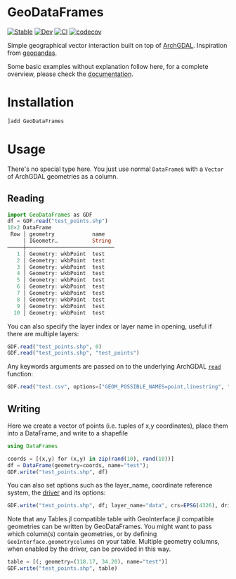 # GeoDataFrames

[![Stable](https://img.shields.io/badge/docs-stable-blue.svg)](https://evetion.github.io/GeoDataFrames.jl/stable)
[![Dev](https://img.shields.io/badge/docs-dev-blue.svg)](https://evetion.github.io/GeoDataFrames.jl/dev)
[![CI](https://github.com/evetion/GeoDataFrames.jl/actions/workflows/ci.yml/badge.svg)](https://github.com/evetion/GeoDataFrames.jl/actions/workflows/ci.yml)
[![codecov](https://codecov.io/gh/evetion/GeoDataFrames.jl/branch/master/graph/badge.svg?token=38QJAX7H9I)](https://codecov.io/gh/evetion/GeoDataFrames.jl)

Simple geographical vector interaction built on top of [ArchGDAL](https://github.com/yeesian/ArchGDAL.jl/). Inspiration from [geopandas](https://geopandas.org/en/stable/).

Some basic examples without explanation follow here, for a complete overview, please check the [documentation](https://evetion.github.io/GeoDataFrames.jl/stable).

# Installation
```julia
]add GeoDataFrames
```

# Usage
There's no special type here. You just use normal `DataFrame`s with a `Vector` of ArchGDAL geometries as a column.

## Reading
```julia
import GeoDataFrames as GDF
df = GDF.read("test_points.shp")
10×2 DataFrame
 Row │ geometry            name
     │ IGeometr…           String
─────┼────────────────────────────
   1 │ Geometry: wkbPoint  test
   2 │ Geometry: wkbPoint  test
   3 │ Geometry: wkbPoint  test
   4 │ Geometry: wkbPoint  test
   5 │ Geometry: wkbPoint  test
   6 │ Geometry: wkbPoint  test
   7 │ Geometry: wkbPoint  test
   8 │ Geometry: wkbPoint  test
   9 │ Geometry: wkbPoint  test
  10 │ Geometry: wkbPoint  test
```

You can also specify the layer index or layer name in opening, useful if there are multiple layers:
```julia
GDF.read("test_points.shp", 0)
GDF.read("test_points.shp", "test_points")
```

Any keywords arguments are passed on to the underlying ArchGDAL [`read`](https://yeesian.com/ArchGDAL.jl/dev/reference/#ArchGDAL.read-Tuple%7BAbstractString%7D) function:
```julia
GDF.read("test.csv", options=["GEOM_POSSIBLE_NAMES=point,linestring", "KEEP_GEOM_COLUMNS=NO"])
```

## Writing
Here we create a vector of points (i.e. tuples of x,y coordinates), place them into a DataFrame, and write to a shapefile
```julia
using DataFrames

coords = [(x,y) for (x,y) in zip(rand(10), rand(10))]
df = DataFrame(geometry=coords, name="test");
GDF.write("test_points.shp", df)
```

You can also set options such as the layer_name, coordinate reference system, the [driver](https://gdal.org/drivers/vector/) and its options:
```julia
GDF.write("test_points.shp", df; layer_name="data", crs=EPSG(4326), driver="FlatGeoBuf", options=Dict("SPATIAL_INDEX"=>"YES"))
```

Note that any Tables.jl compatible table with GeoInterface.jl compatible geometries can be written by GeoDataFrames. You might want
to pass which column(s) contain geometries, or by defining `GeoInterface.geometrycolumns` on your table. Multiple geometry columns,
when enabled by the driver, can be provided in this way.
```julia
table = [(; geometry=(118.17, 34.20), name="test")]
GDF.write("test_points.shp", table)
```
